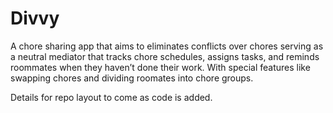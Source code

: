 # Divvy
A chore sharing app that aims to eliminates conflicts over chores serving as a neutral mediator that tracks chore schedules, assigns tasks, and reminds roommates when they haven’t done their work. With special features like swapping chores and dividing roomates into chore groups.

Details for repo layout to come as code is added.
